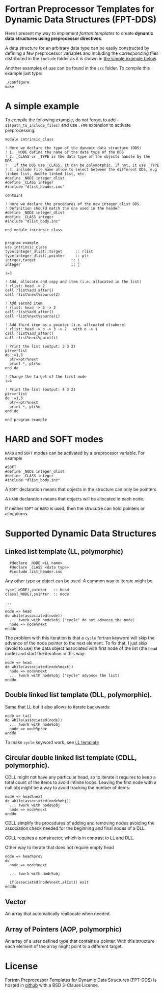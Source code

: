 # Fortran Preprocessor Templates for Dynamic Data Structures (FPT-DDS)

Here I present my way to implement _fortran templates_ to create **dynamic data
structures using preprocessor directives**.

A data structure for an arbitrary data type can be easily constructed by
defining a few preprocessor variables and including the corresponding files
distributed in the `include` folder as it is shown in [the simple example
below](#-A-simple-example).

Another examples of use can be found in the `src` folder. To compile this
example just type:

    ./configure
    make

# A simple example

To compile the following example, do not forget to add
`-I$(path_to_include_files)` and use `.F90` extension to activate preprocessing.

    module intrinsic_class

    ! Here we declare the type of the dynamic data structure (DDS)
    ! 1. _NODE define the name of the data type of the DDS
    ! 2. _CLASS or _TYPE is the data type of the objects handle by the DDS. 
    !   If the DDS use _CLASS, it can be polymorphic. If not, it use _TYPE
    ! 3. include file name allow to select between the different DDS, e.g linked list, double linked list, etc. 
    #define _NODE integer_dlist
    #define _CLASS integer
    #include "dlist_header.inc"

    contains

    ! Here we declare the procedures of the new integer_dlist DDS.
    ! Definition should match the one used in the header
    #define _NODE integer_dlist
    #define _CLASS integer
    #include "dlist_body.inc"

    end module intrinsic_class


    program example
    use intrinsic_class
    type(integer_dlist),target		:: rlist
    type(integer_dlist),pointer		:: ptr
    integer,target                :: i
    integer                       :: j

    i=3

    ! Add, allocate and copy and item (i.e. allocated in the list)
    ! rlist: head -> 2  
    call rlist%add_after()
    call rlist%next%source(2)

    ! Add second item
    ! rlist: head -> 3 -> 2  
    call rlist%add_after()
    call rlist%next%source(i)

    ! Add third item as a pointer (i.e. allcoated elswhere)  
    ! rlist: head -> o -> 3 -> 2   with o -> i
    call rlist%add_after()
    call rlist%next%point(i)

    ! Print the list (output: 3 3 2)
    ptr=>rlist
    do j=1,3
      ptr=>ptr%next
      print *, ptr%o
    end do  

    ! Change the target of the first node
    i=4

    ! Print the list (output: 4 3 2)
    ptr=>rlist
    do j=1,3
      ptr=>ptr%next
      print *, ptr%o
    end do  
     
    end program example


# HARD and SOFT modes

`HARD` and `SOFT` modes can be activated by a preprocesor variable. For example

    #SOFT
    #define _NODE integer_dlist
    #define _CLASS integer
    #include "dlist_body.inc"

A `SOFT` declaration means that objects in the structure can only be pointers.

A `HARD` declaration means that objects will be allocated in each node.

If neither `SOFT` or `HARD` is used, then the strucutre can hold pointers or
allocations.


# Supported Dynamic Data Structures

## Linked list template (LL, polymorphic)

      #declare _NODE <LL name>
      #declare _CLASS <data type>
      #include list_header.inc

Any other type or object can be used. A common way to iterate might be:

    type(_NODE),pointer   :: head
    class(_NODE),pointer  :: node
   
    ...

    node => head
    do while(associated(node))
      ... !work with node%obj ("cycle" do not advance the node)
      node => node%next
    enddo

The problem with this iteration is that a `cycle` fortran keyword will skip the
advance of the node pointer to the next element. To fix that, I just skip
(avoid to use) the data object associated with first node of the list (the
`head` node) and start the iteration in this way:
  
    node => head
    do while(associated(node%next))
      node => node%next
      ... !work with node%obj ("cycle" advance the list)   
    enddo

## Double linked list template (DLL, polymorphic).

Same that LL but it also allows to iterate backwards:
   
    node => tail
    do while(associated(node))
      ... !work with node%obj
      node => node%prev
    enddo

To make `cycle` keyword work, see [LL template](##-Linked-list-template-(LL,-polymorphic))


## Circular double linked list template (CDLL, polymorphic).

CDLL might not have any particular head, so to iterate it requires to keep a
total count of the items to avoid infinite loops. Leaving the first node with a
null obj might be a way to avoid tracking the number of items: 
    
    node => head%next
    do while(associated(node%obj))
      ... !work with node%obj
      node => node%next
    enddo
 
CDLL simplify the procedures of adding and removing nodes avoiding the
association check needed for the beginning and final nodes of a DLL. 

CDLL requires a constructor, which is in contrast to LL and DLL. 

Other way to iterate that does not require empty head

    node => head%prev
    do 
      node => node%next

      ... !work with node%obj

      if(associated(node%next,alist)) exit
    enddo


## Vector

An array that automatically reallocate when needed.

## Array of Pointers (AOP, polymorphic)

An array of a user defined type that contains a pointer. With this structure
each element of the array might point to a different target.

# License

Fortran Preprocessor Templates for Dynamic Data Structures (FPT-DDS) is hosted
in [github](https://github.com/alexispaz/FortranTemplates) with a BSD 3-Clause License. 

